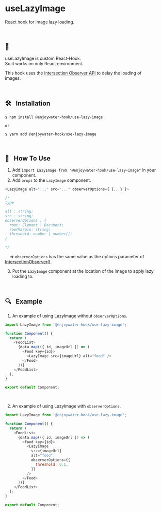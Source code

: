 # useLazyImage

React hook for image lazy loading.

<br />

## 📌

useLazyImage is custom React-Hook. <br />
So it works on only React environment. <br />

This hook uses the [Intersection Observer API](https://developer.mozilla.org/en-US/docs/Web/API/Intersection_Observer_API) to delay the loading of images.

<br />

## 🛠️ &nbsp; Installation

```
$ npm install @enjoywater-hook/use-lazy-image

or

$ yarn add @enjoywater-hook/use-lazy-image
```

<br />

## 📝 &nbsp; How To Use

1. Add `import LazyImage from "@enjoywater-hook/use-lazy-image"` in your component.
2. Add `props` to the `LazyImage` component.

```javascript
<LazyImage alt="..." src="..." observerOptions={ {...} }>

/*
type

alt : string;
src : string;
observerOptions : {
  root: Element | Document;
  rootMargin: string;
  threshold: number | number[];
}

*/

```

&nbsp; &nbsp; => `observerOptions` has the same value as the options parameter of [IntersectionObserver()](https://developer.mozilla.org/en-US/docs/Web/API/IntersectionObserver/IntersectionObserver).

3. Put the `LazyImage` component at the location of the image to apply lazy loading to.

<br />

## 🔍 &nbsp; Example

1. An example of using LazyImage without `observerOptions`.

```javascript
import LazyImage from '@enjoywater-hook/use-lazy-image';

function Component() {
  return (
    <FoodList>
      {data.map(({ id, imageUrl }) => (
        <Food key={id}>
          <LazyImage src={imageUrl} alt="food" />
        </Food>
      ))}
    </FoodList>
  );
}

export default Component;
```

<br />

2. An example of using LazyImage with `observerOptions`.

```javascript
import LazyImage from '@enjoywater-hook/use-lazy-image';

function Component() {
  return (
    <FoodList>
      {data.map(({ id, imageUrl }) => (
        <Food key={id}>
          <LazyImage
            src={imageUrl}
            alt="food"
            observerOptions={{
              threshold: 0.1,
            }}
          />
        </Food>
      ))}
    </FoodList>
  );
}

export default Component;
```

<br />
